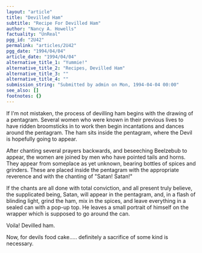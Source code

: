 ```yaml
---
layout: "article"
title: "Devilled Ham"
subtitle: "Recipe For Devilled Ham"
author: "Nancy A. Howells"
factuality: "UnReal"
pgg_id: "2U42"
permalink: "articles/2U42"
pgg_date: "1994/04/04"
article_date: "1994/04/04"
alternative_title_1: "Yummie!"
alternative_title_2: "Recipes, Devilled Ham"
alternative_title_3: ""
alternative_title_4: ""
submission_string: "Submitted by admin on Mon, 1994-04-04 00:00"
see_also: []
footnotes: {}
---
```

<div>
<p>If I'm not mistaken, the process of devilling ham begins with the drawing of a pentagram. Several women who were known in their previous lives to have ridden broomsticks in to work then begin incantations and dances around the pentagram. The ham sits inside the pentagram, where the Devil is hopefully going to appear.</p>
<p>After chanting several prayers backwards, and beseeching Beelzebub to appear, the women are joined by men who have pointed tails and horns. They appear from someplace as yet unknown, bearing bottles of spices and grinders. These are placed inside the pentagram with the appropriate reverence and with the chanting of "Satan! Satan!"</p>
<p>If the chants are all done with total conviction, and all present truly believe, the supplicated being, Satan, will appear in the pentagram, and, in a flash of blinding light, grind the ham, mix in the spices, and leave everything in a sealed can with a pop-up top. He leaves a small portrait of himself on the wrapper which is supposed to go around the can.</p>
<p>Voila! Devilled ham.</p>
<p>Now, for devils food cake..... definitely a sacrifice of some kind is necessary. <!--Amazon_CLS_IM_END--></p>
</div>

